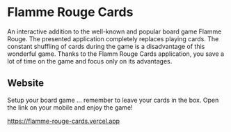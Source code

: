 # Flamme Rouge Cards

An interactive addition to the well-known and popular board game Flamme Rouge.
The presented application completely replaces playing cards. The constant shuffling of cards during the game is a disadvantage of this wonderful game. Thanks to the Flamm Rouge Cards application, you save a lot of time on the game and focus only on its advantages.

## Website

Setup your board game ... remember to leave your cards in the box. Open the link on your mobile and enjoy the game!

https://flamme-rouge-cards.vercel.app

